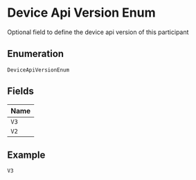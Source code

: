 
# Device Api Version Enum

Optional field to define the device api version of this participant

## Enumeration

`DeviceApiVersionEnum`

## Fields

| Name |
|  --- |
| `V3` |
| `V2` |

## Example

```
V3
```

